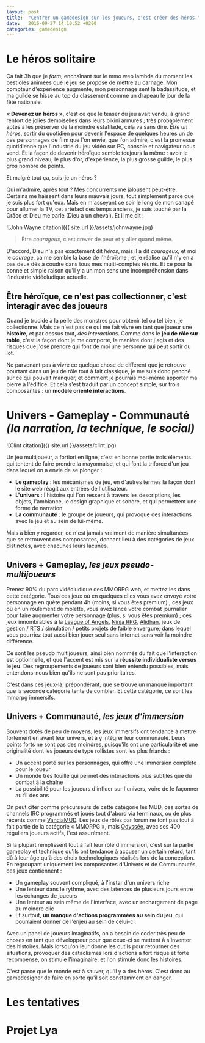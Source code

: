 ```yaml
---
layout: post
title:  "Centrer un gamedesign sur les joueurs, c'est créer des héros."
date:   2016-09-27 14:10:52 +0200
categories: gamedesign
---
```


# Le héros solitaire

Ça fait 3h que je *farm*, enchaînant sur le mmo web lambda du moment les bestioles animées que le jeu se propose de mettre au carnage. Mon compteur d'expérience augmente, mon personnage sent la badassitude, et ma guilde se hisse au top du classement comme un drapeau le jour de la fête nationale. 

**« Devenez un héros »**, c'est ce que le teaser du jeu avait vendu, à grand renfort de jolies demoiselles dans leurs bikini armures ; très probablement aptes à les préserver de la moindre estafilade, cela va sans dire. *Être un héros*, sortir du quotidien pour devenir l'espace de quelques heures un de ces personnages de film que l'on envie, que l'on admire, c'est la promesse quotidienne que l'industrie du jeu vidéo sur PC, console et navigateur nous vend. Et la façon de devenir héroïque semble toujours la même : avoir le plus grand niveau, le plus d'or, d'expérience, la plus grosse guilde, le plus gros nombre de points.

Et malgré tout ça, suis-je un héros ?

Qui m'admire, après tout ? Mes concurrents me jalousent peut-être. Certains me haïssent dans leurs mauvais jours, tout simplement parce que je suis plus fort qu'eux. Mais en m'asseyant ce soir le long de mon canapé pour allumer la TV, cet artefact des temps anciens, je suis touché par la Grâce et Dieu me parle (Dieu a un cheval). Et il me dit :

![John Wayne citation]({{ site.url }}/assets/johnwayne.jpg) 

> Être *courageux*, c'est crever de peur et y aller quand même.

D'accord, Dieu n'a pas exactement dit *héros*, mais il a dit *courageux*, et moi le *courage*, ça me semble la base de l'héroïsme ; et je réalise qu'il n'y en a pas deux dés à coudre dans tous mes multi-comptes réunis. Et ce pour la bonne et simple raison qu'il y a un mon sens une incompréhension dans l'industrie vidéoludique actuelle.

## Être héroïque, ce n'est pas collectionner, c'est interagir avec des joueurs

Quand je trucide à la pelle des monstres pour obtenir tel ou tel bien, je collectionne. Mais ce n'est pas ce qui me fait vivre en tant que joueur une **histoire**, et par dessus tout, *des interactions*. Comme dans le **jeu de rôle sur table**, c'est la façon dont je me comporte, la manière dont j'agis et des risques que j'ose prendre qui font de moi une personne qui peut sortir du lot.

Ne parvenant pas à vivre ce quelque chose de différent que je retrouve pourtant dans un jeu de rôle tout à fait classique, je me suis donc penché sur ce qui pouvait manquer, et comment je pourrais moi-même apporter ma pierre à l'édifice. 
Et cela s'est traduit par un concept simple, sur trois composantes : un **modèle orienté interactions**.


# Univers - Gameplay - Communauté _(la narration, la technique, le social)_

![Clint citation]({{ site.url }}/assets/clint.jpg) 

Un jeu multijoueur, a fortiori en ligne, c'est en bonne partie trois éléments qui tentent de faire prendre la mayonnaise, et qui font la triforce d'un jeu dans lequel on a envie de se plonger :

- **Le gameplay** : les mécanismes de jeu, en d'autres termes la façon dont le site web réagit aux entrées de l'utilisateur.
- **L'univers** : l'histoire qui l'on ressent à travers les descriptions, les objets, l'ambiance, le design graphique et sonore, et qui permettent une forme de narration
- **La communauté** : le groupe de joueurs, qui provoque des interactions avec le jeu et au sein de lui-même. 

Mais a bien y regarder, ce n'est jamais vraiment de manière simultanées que se retrouvent ces composantes, donnant lieu à des catégories de jeux distinctes, avec chacunes leurs lacunes.

## Univers + Gameplay, _les jeux pseudo-multijoueurs_

Prenez 90% du parc vidéoludique des MMORPG web, et mettez les dans cette catégorie. Tous ces jeux où en quelques clics vous avez envoyé votre personnage en quête pendant 4h (moins, si vous êtes premium) ; ces jeux où en un roulement de molette, vous avez lancé votre combat journalier pour faire augmenter votre personnage (plus, si vous êtes premium) ; ces jeux innombrables à la [League of Angels](http://frloa.r2games.com/), [Ninja RPG](www.ninarpg.com), [Alidhan](http://www.alidhan.net/), jeux de gestion / RTS / simulation / petits projets de faible envergure, dans lequel vous pourriez tout aussi bien jouer seul sans internet sans voir la moindre différence.

Ce sont les pseudo multijoueurs, ainsi bien nommés du fait que l'interaction est optionnelle, et que l'accent est mis sur la **réussite individualiste versus le jeu**. Des regroupements de joueurs sont bien entendu possibles, mais entendons-nous bien qu'ils ne sont pas prioritaires.

C'est dans ces jeux-là, prépondérant, que se trouve un manque important que la seconde catégorie tente de combler. Et cette catégorie, ce sont les mmorpg immersifs.

## Univers + Communauté, _les jeux d'immersion_

Souvent dotés de peu de moyens, les jeux immersifs ont tendance à mettre fortement en avant leur univers, et à y intégrer leur communauté. Leurs points forts ne sont pas des moindres, puisqu'ils ont une particularité et une originalité dont les joueurs de type rollistes sont les plus friands :

- Un accent porté sur les personnages, qui offre une immersion complète pour le joueur
- Un monde très fouillé qui permet des interactions plus subtiles que du combat à la chaîne
- La possibilité pour les joueurs d'influer sur l'univers, voire de le façonner au fil des ans

On peut citer comme précurseurs de cette catégorie les MUD, ces sortes de channels IRC programmés et joués tout d'abord via terminaux, ou de plus récents comme [VanciaMUD](http://www.vanciamud.fr/). Les jeux de rôles par forum ne font pas tout à fait partie de la catégorie « MMORPG », mais [Odyssée](http://www.jdr-odyssee.net/), avec ses 400 réguliers joueurs actifs, l'est assurément. 

Si la plupart remplissent tout à fait leur rôle d'immersion, c'est sur la partie gameplay et technique qu'ils ont tendance à accuser un certain retard, tant dû à leur âge qu'à des choix technologiques réalisés lors de la conception.
En regroupant uniquement les composantes d'Univers et de Communautés, ces jeux contiennent :


- Un gameplay souvent compliqué, à l'instar d'un univers riche
- Une lenteur dans le rythme, avec des latences de plusieurs jours entre les échanges de joueurs
- Une lenteur au sein même de l'interface, avec un rechargement de page au moindre clic
- Et surtout, **un manque d'actions programmées au sein du jeu**, qui pourraient donner de l'enjeu au sein de celui-ci.

Avec un panel de joueurs imaginatifs, on a besoin de coder très peu de choses en tant que développeur pour que ceux-ci se mettent à s'inventer des histoires. Mais lorsqu'on leur donne les outils pour retourner des situations, provoquer des cataclismes lors d'actions à fort risque et forte récompense, on stimule l'imaginaire, et l'on stimule donc les histoires.

C'est parce que le monde est à sauver, qu'il y a des héros.
C'est donc au gamedesigner de faire en sorte qu'il soit constamment en danger.

# Les tentatives

# Projet Lya

